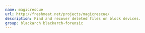 ```yaml
---
name: magicrescue
url: http://freshmeat.net/projects/magicrescue/
description: Find and recover deleted files on block devices.
group: blackarch blackarch-forensic
---
```

